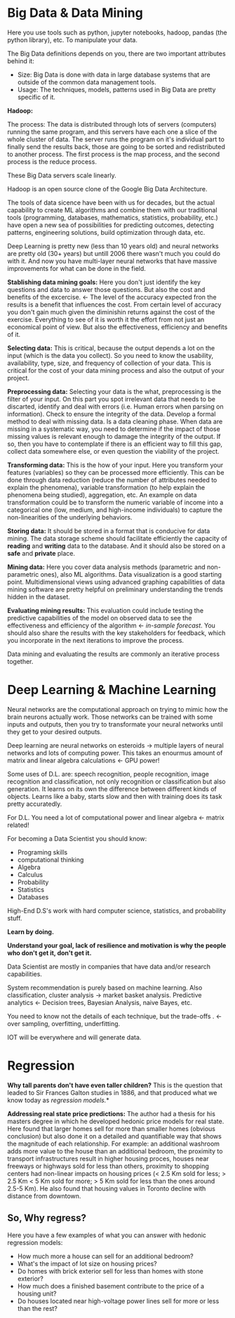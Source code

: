 # Big Data & Data Mining
Here you use tools such as python, jupyter notebooks, hadoop, pandas (the python library), etc. To manipulate your data.

The Big Data definitions depends on you, there are two important attributes behind it:
- Size: Big Data is done with data in large database systems that are outside of the common data management tools.
- Usage: The techniques, models, patterns used in Big Data are pretty specific of it.

**Hadoop:**

The process:
The data is distributed through lots of servers (computers) running the same program, and this servers have each one a slice of the whole cluster of data. The server runs the program on it's individual part to finally send the results back, those are going to be sorted and redistributed to another process. The first process is the map process, and the second process is the reduce process.

These Big Data servers scale linearly.

Hadoop is an open source clone of the Google Big Data Architecture.

The tools of data sicence have been with us for decades, but the actual capability to create ML algorithms and combine them with our traditional tools (programming, databases, mathematics, statistics, probability, etc.) have open a new sea of possibilities for predicting outcomes, detecting patterns, engineering solutions, build optimization through data, etc.

Deep Learning is pretty new (less than 10 years old) and neural networks are pretty old (30+ years) but untill 2006 there wasn't much you could do with it. And now you have multi-layer neural networks that have massive improvements for what can be done in the field.

**Stablishing data mining goals:** Here you don't just identify the key questions and data to answer those questions. But also the cost and benefits of the excercise. <- The level of the accuracy expected fron the results is a benefit that influences the cost. From certain level of accuracy you don't gain much given the diminishin returns against the cost of the exercise. Everything to see of it is worth it the effort from not just an economical point of view. But also the effectiveness, efficiency and benefits of it.

**Selecting data:** This is critical, because the output depends a lot on the input (which is the data you collect). So you need to know the usability, availability, type, size, and frequency of collection of your data. This is critical for the cost of your data mining process and also the output of your project.

**Preprocessing data:** Selecting your data is the what, preprocessing is the filter of your input. On this part you spot irrelevant data that needs to be discarted, identify and deal with errors (i.e. Human errors when parsing on information). Check to ensure the integrity of the data. Develop a formal method to deal with missing data. Is a data cleaning phase. When data are missing in a systematic way, you need to determine if the impact of those missing values is relevant enough to damage the integrity of the output. If so, then you have to contemplate if there is an efficient way to fill this gap, collect data somewhere else, or even question  the viability of the project.



**Transforming data:** This is the how of your input. Here you transform your features (variables) so they can be processed more efficiently. This can be done through data reduction (reduce the number of attributes needed to explain the phenomena), variable transformation (to help explain the phenomena being studied), aggregation, etc. An example on data transformation could be to transform the numeric variable of income into a categorical one (low, medium, and high-income individuals) to capture the non-linearities of the underlying behaviors.

**Storing data:** It should be stored in a format that is conducive for data mining. The data storage scheme should facilitate efficiently the capacity of **reading** and **writing** data to the database. And it should also be stored on a **safe** and **private** place.

**Mining data:** Here you cover data analysis methods (parametric and non-parametric ones), also ML algorithms. Data visualization is a good starting point. Multidimensional views using advanced graphing capabilities of data mining software are pretty helpful on preliminary understanding the trends hidden in the dataset.

**Evaluating mining results:** This evaluation could include testing the predictive capabilities of the model on observed data to see the effectiveness and efficiency of the algorithm <- *in-sample forecast*. You should also share the results with the key stakeholders for feedback, which you incorporate in the next iterations to improve the process.

Data mining and evaluating the results are commonly an iterative process together.

# Deep Learning & Machine Learning
Neural networks are the computational approach on trying to mimic how the brain neurons actually work. Those networks can be trained with some inputs and outputs, then you try to transformate your neural networks until they get to your desired outputs.

Deep learning are neural networks on esteroids -> multiple layers of neural networks and lots of computing power. This takes an enourmus amount of matrix and linear algebra calculations <- GPU power! 

Some uses of D.L. are: speech recognition, people recognition, image recognition and classification, not only recognition or classification but also generation. It learns on its own the difference between different kinds of objects. Learns like a baby, starts slow and then with training does its task pretty accuratedly.

For D.L. You need a lot of computational power and linear algebra <- matrix related!

For becoming a Data Scientist you should know:
* Programing skills
* computational thinking
* Algebra
* Calculus
* Probability
* Statistics
* Databases

High-End D.S's work with hard computer science, statistics, and probability stuff.

**Learn by doing.**

**Understand your goal, lack of resilience and motivation is why the people who don't get it, don't get it.**

Data Scientist are mostly in companies that have data and/or research capabilities.

System recommendation is purely based on machine learning. Also classification, cluster analysis -> market basket analysis. Predictive analytics <- Decision trees, Bayesian Analysis, naive Bayes, etc.

You need to know not the details of each technique, but the trade-offs . <- over sampling, overfitting, underfitting.

IOT will be everywhere and will generate data.

# Regression
**Why tall parents don't have even taller children?**
This is the question that leaded to Sir Frances Galton studies in 1886, and that produced what we know today as *regression models.**

**Addressing real state price predictions:** The author had a thesis for his masters degree in which he developed hedonic price models for real state. Here found that larger homes sell for more than smaller homes (obvious conclusion) but also done it on a detailed and quantifiable way that shows the magnitude of each relationship. For example: an additional washroom adds more value to the house than an additional bedroom, the proximity to transport infrastructures result in higher housing proces, houses near freeways or highways sold for less than others, proximity to shopping centers had non-linear impacts on housing prices (< 2.5 Km sold for less; > 2.5 Km < 5 Km sold for more; > 5 Km sold for less than the ones around 2.5-5 Km). He also found that housing values in Toronto decline with distance from downtown.

## So, Why regress?
Here you have a few examples of what you can answer with hedonic regression models:
* How much more a house can sell for an additional bedroom?
* What's the impact of lot size on housing prices?
* Do homes with brick exterior sell for less than homes with stone exterior?
* How much does a finished basement contribute to the price of a housing unit?
* Do houses located near high-voltage power lines sell for more or less than the rest?
